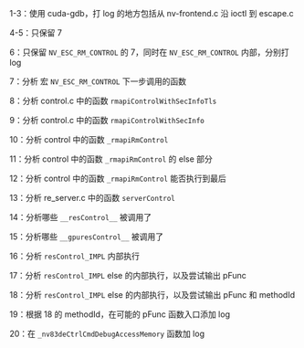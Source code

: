 1-3：使用 cuda-gdb，打 log 的地方包括从 nv-frontend.c 沿 ioctl 到 escape.c

4-5：只保留 7

6：只保留 `NV_ESC_RM_CONTROL` 的 7，同时在 `NV_ESC_RM_CONTROL` 内部，分别打 log

7：分析 宏 `NV_ESC_RM_CONTROL` 下一步调用的函数

8：分析 control.c 中的函数 `rmapiControlWithSecInfoTls`

9：分析 control.c 中的函数 `rmapiControlWithSecInfo`

10：分析 control 中的函数 `_rmapiRmControl`

11：分析 control 中的函数 `_rmapiRmControl` 的 else 部分

12：分析 control 中的函数 `_rmapiRmControl` 能否执行到最后

13：分析 re_server.c 中的函数 `serverControl`

14：分析哪些 `__resControl__` 被调用了

15：分析哪些 `__gpuresControl__`  被调用了

16：分析 `resControl_IMPL` 内部执行

17：分析 `resControl_IMPL`  else 的内部执行，以及尝试输出 pFunc

18：分析 `resControl_IMPL`  else 的内部执行，以及尝试输出 pFunc 和 methodId

19：根据 18 的 methodId，在可能的 pFunc 函数入口添加 log

20：在 `_nv83deCtrlCmdDebugAccessMemory` 函数加 log
